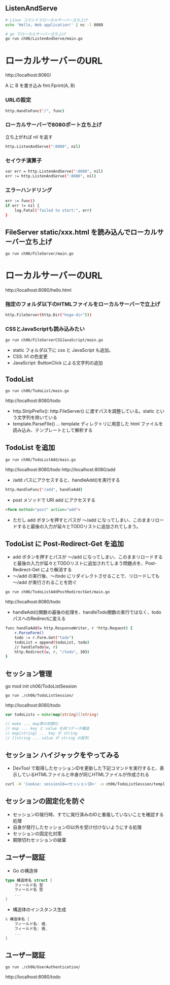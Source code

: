 ## ListenAndServe
```sh
# Linux コマンドでローカルサーバー立ち上げ
echo 'Hello, Web application!' | nc -l 8080

# go でローカルサーバー立ち上げ
go run ch06/ListenAndServe/main.go
```
# ローカルサーバーのURL
http://localhost:8080/

A に B を書き込み
fmt.Fprint(A, B)

### URLの設定
```sh
http.HandleFunc("/", func)
```

### ローカルサーバーで8080ポート立ち上げ

立ち上がれば nil を返す
```sh
http.ListenAndServe(":8080", nil)
```

### セイウチ演算子
```sh
var err = http.ListenAndServe(":8080", nil)
err := http.ListenAndServe(":8080", nil)
```

### エラーハンドリング

```sh
err := func()
if err != nil {
    log.Fatal("failed to start:", err)
}
```

## FileServer static/xxx.html を読み込んでローカルサーバー立ち上げ

```sh
go run ch06/FileServer/main.go
```
# ローカルサーバーのURL
http://localhost:8080/hello.html

### 指定のフォルダ以下のHTMLファイルをローカルサーバーで立上げ

```sh
http.FileServer(http.Dir("hoge-dir")))
```

### CSSとJavaScriptも読み込みたい
```sh
go run ch06/FileServerCSSJavaScript/main.go
```

- static フォルダ以下に css と JavaScript も追加。
- CSS: h1 の色変更
- JavaScript: ButtonClick による文字列の追加

## TodoList
```sh
go run ch06/TodoList/main.go
```
http://localhost:8080/todo

- http.StripPrefix(): http.FileServer() に渡すパスを調整している。static という文字列を除いている
- template.ParseFIle() ... template ディレクトリに用意した html ファイルを読み込み、テンプレートとして解析する

## TodoList を追加
```sh
go run ch06/TodoListAdd/main.go
```
http://localhost:8080/todo
http://localhost:8080/add

- /add パスにアクセスすると、handleAdd()を実行する
```sh
http.HandleFunc("/add", handleAdd)
```

- post メソッドで URI add にアクセスする
```html
<form method="post" action="add">
```

- ただし add ボタンを押すとパスが 〜/add になってしまい、このままリロードすると最後の入力が延々とTODOリストに追加されてしまう。

## TodoList に Post-Redirect-Get を追加
- add ボタンを押すとパスが 〜/add になってしまい、このままリロードすると最後の入力が延々とTODOリストに追加されてしまう問題点を、Post-Redirect-Get により解消する
- 〜/add の実行後、〜/todo にリダイレクトさせることで、リロードしても 〜/add が実行されることを防ぐ

```sh
go run ch06/TodoListAddPostRedirectGet/main.go
```
http://localhost:8080/todo

- handleAdd()関数の最後の処理を、handleTodo関数の実行ではなく、todoパスへのRedirectに変える
```sh
func handleAdd(w http.ResponseWriter, r *http.Request) {
	r.ParseForm()
	todo := r.Form.Get("todo")
	todoList = append(todoList, todo)
	// handleTodo(w, r)
	http.Redirect(w, r, "/todo", 303)
}
```

## セッション管理

go mod init ch06/TodoListSession

```sh
go run ./ch06/TodoListSession/
```
http://localhost:8080/todo

```go
var todoLists = make(map[string][]string)

// make ... map等の初期化
// map ... key と value を持つデータ構造
// map[string] ... key が string
// []string ... value が string の配列
```

## セッション ハイジャックをやってみる

- DevTool で取得したセッションIDを更新した下記コマンドを実行すると、表示しているHTMLファイルと中身が同じHTMLファイルが作成される
```sh
curl -H 'Cookie: sessionId=<セッションID>' -o ch06/TodoListSession/templates/todo_session_hijack.html http://localhost:8080/todo
```

## セッションの固定化を防ぐ

- セッションID発行時、すでに発行済みのIDと重複していないことを確認する処理
- 自身が発行したセッションID以外を受け付けないようにする処理
- セッションの固定化対策
- 期限切れセッションの破棄

## ユーザー認証

- Go の構造体
```go
type 構造体名 struct {
	フィールド名 型
	フィールド名 型
	...
}
```

- 構造体のインスタンス生成
```go
& 構造体名 {
	フィールド名: 値,
	フィールド名: 値,
	...
}
```

## ユーザー認証

```sh
go run ./ch06/UserAuthentication/
```
http://localhost:8080/todo



